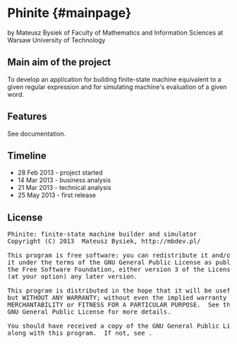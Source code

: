 Phinite {#mainpage}
=======

by Mateusz Bysiek
of Faculty of Mathematics and Information Sciences
at Warsaw University of Technology

## Main aim of the project

To develop an application for building finite-state machine equivalent
to a given regular expression and for simulating machine's evaluation
of a given word.

## Features

See documentation.

## Timeline

- 28 Feb 2013 - project started
- 14 Mar 2013 - business analysis
- 21 Mar 2013 - technical analysis
- 25 May 2013 - first release

## License

<pre>
Phinite: finite-state machine builder and simulator
Copyright (C) 2013  Mateusz Bysiek, http://mbdev.pl/

This program is free software: you can redistribute it and/or modify
it under the terms of the GNU General Public License as published by
the Free Software Foundation, either version 3 of the License, or
(at your option) any later version.

This program is distributed in the hope that it will be useful,
but WITHOUT ANY WARRANTY; without even the implied warranty of
MERCHANTABILITY or FITNESS FOR A PARTICULAR PURPOSE.  See the
GNU General Public License for more details.

You should have received a copy of the GNU General Public License
along with this program.  If not, see <http://www.gnu.org/licenses/>.
</pre>